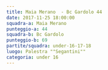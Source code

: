 ```yaml
---
title: Maia Merano  - Bc Gardolo 44
date: 2017-11-25 18:00:00
squadra-a: Maia Merano
punteggio-a: 44
squadra-b: Bc Gardolo
punteggio-b: 69
partite/squadra: under-16-17-18
luogo: Palestra ""Segantini""
categoria: under 16
---
```

